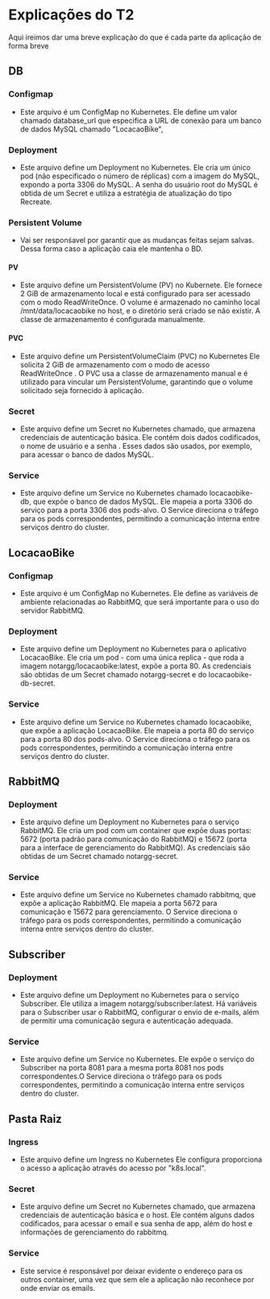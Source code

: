# Explicações do T2

Aqui ireimos dar uma breve explicação do que é cada parte da aplicação de forma breve


## DB

### Configmap

- Este arquivo é um ConfigMap no Kubernetes. Ele define um valor chamado database_url que especifica a URL de conexão para um banco de dados MySQL chamado "LocacaoBike", 

### Deployment

- Este arquivo define um Deployment no Kubernetes. Ele cria um único pod (não especificado o número de réplicas) com a imagem do MySQL, expondo a porta 3306 do MySQL. A senha do usuário root do MySQL é obtida de um Secret e utiliza a estratégia de atualização do tipo Recreate.


### Persistent Volume

- Vai ser responśavel por garantir que as mudanças feitas sejam salvas. Dessa forma caso a aplicação caia ele mantenha o BD.

#### PV

- Este arquivo define um PersistentVolume (PV) no Kubernete. Ele fornece 2 GiB de armazenamento local e está configurado para ser acessado com o modo ReadWriteOnce. O volume é armazenado no caminho local /mnt/data/locacaobike no host, e o diretório será criado se não existir. A classe de armazenamento é configurada manualmente.


#### PVC

- Este arquivo define um PersistentVolumeClaim (PVC) no Kubernetes Ele solicita 2 GiB de armazenamento com o modo de acesso ReadWriteOnce . O PVC usa a classe de armazenamento manual e é utilizado para vincular um PersistentVolume, garantindo que o volume solicitado seja fornecido à aplicação.


### Secret

- Este arquivo define um Secret no Kubernetes chamado, que armazena credenciais de autenticação básica. Ele contém dois dados codificados, o nome de usuário e a senha . Esses dados são usados, por exemplo, para acessar o banco de dados MySQL.


### Service

- Este arquivo define um Service no Kubernetes chamado locacaobike-db, que expõe o banco de dados MySQL. Ele mapeia a porta 3306 do serviço para a porta 3306 dos pods-alvo. O Service direciona o tráfego para os pods correspondentes, permitindo a comunicação interna entre serviços dentro do cluster.


## LocacaoBike

### Configmap

- Este arquivo é um ConfigMap no Kubernetes. Ele define as variáveis de ambiente relacionadas ao RabbitMQ, que será importante para o uso do servidor RabbitMQ.

### Deployment

- Este arquivo define um Deployment no Kubernetes para o aplicativo LocacaoBike. Ele cria um pod - com uma única replica - que roda a imagem notargg/locacaobike:latest, expõe a porta 80. As credenciais são obtidas de um Secret chamado notargg-secret e do locacaobike-db-secret.

### Service 

- Este arquivo define um Service no Kubernetes chamado locacaobike, que expõe a aplicação LocacaoBike. Ele mapeia a porta 80 do serviço para a porta 80 dos pods-alvo. O Service direciona o tráfego para os pods correspondentes, permitindo a comunicação interna entre serviços dentro do cluster.

## RabbitMQ

### Deployment

- Este arquivo define um Deployment no Kubernetes para o serviço RabbitMQ. Ele cria um pod com um container que expõe duas portas: 5672 (porta padrão para comunicação do RabbitMQ) e 15672 (porta para a interface de gerenciamento do RabbitMQ). As credenciais são obtidas de um Secret chamado notargg-secret.

### Service

- Este arquivo define um Service no Kubernetes chamado rabbitmq, que expõe a aplicação RabbitMQ. Ele mapeia a porta 5672 para comunicação e 15672 para gerenciamento. O Service direciona o tráfego para os pods correspondentes, permitindo a comunicação interna entre serviços dentro do cluster.

## Subscriber

### Deployment

- Este arquivo define um Deployment no Kubernetes para o serviço Subscriber. Ele utiliza a imagem notargg/subscriber:latest. Há variáveis para o Subscriber usar o RabbitMQ, configurar o envio de e-mails, além de permitir uma comunicação segura e autenticação adequada.

### Service

- Este arquivo define um Service no Kubernetes. Ele expõe o serviço do Subscriber na porta 8081 para a mesma porta 8081 nos pods correspondentes.O Service direciona o tráfego para os pods correspondentes, permitindo a comunicação interna entre serviços dentro do cluster.


## Pasta Raiz


### Ingress

- Este arquivo define um Ingress no Kubernetes Ele configura proporciona o acesso a aplicação através do acesso por "k8s.local".

### Secret

- Este arquivo define um Secret no Kubernetes chamado, que armazena credenciais de autenticação básica e o host. Ele contém alguns dados codificados, para acessar o email e sua senha de app, além do host e informações de gerenciamento do rabbitmq.

### Service

- Este service é responsável por deixar evidente o endereço para os outros container, uma vez que sem ele a aplicação não reconhece por onde enviar os emails.
